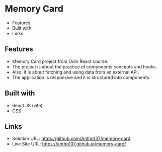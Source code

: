 # Memory Card

- Features
- Built with
- Links

## Features

- Memory Card project from Odin React course.
- The project is about the practice of components concepts and hooks.
- Also, it is about fetching and using data from an external API.
- The application is responsive and it is structured into components.

## Built with

- React JS (vite) 
- CSS 

## Links

- Solution URL: https://github.com/Antho137/memory-card
- Live Site URL: https://antho137.github.io/memory-card/
